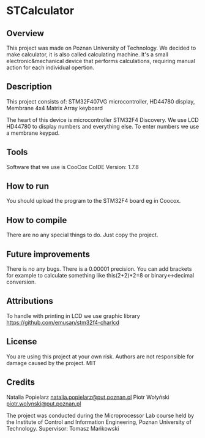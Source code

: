 # STCalculator

## Overview
This project was made on Poznan University of Technology. We decided to make calculator, it is also called calculating machine. It's a small electronic&mechanical device that performs calculations, requiring manual action for each individual opertion.

## Description
This project consists of:
STM32F407VG microcontroller,
HD44780 display,
Membrane 4x4 Matrix Array keyboard

The heart of this device is microcontroller STM32F4 Discovery. We use LCD HD44780 to display numbers and everything else. To enter numbers we use a membrane keypad.

## Tools
Software that we use is CooCox CoIDE Version: 1.7.8

## How to run
You should upload the program to the STM32F4 board eg in Coocox.

## How to compile
There are no any special things to do. Just copy the project.

## Future improvements
There is no any bugs. There is a 0.00001 precision.
You can add brackets for example to calculate something like this(2+2)*2=8 or binary<->decimal conversion.

## Attributions
To handle with printing in LCD we use graphic library https://github.com/emusan/stm32f4-charlcd

## License
You are using this project at your own risk.
Authors are not responsible for damage caused by the project.
MIT

## Credits
Natalia Popielarz natalia.popielarz@put.poznan.pl
Piotr Wołyński piotr.wolynski@put.poznan.pl


The project was conducted during the Microprocessor Lab course held by the Institute of Control and Information Engineering, Poznan University of Technology.
Supervisor: Tomasz Mańkowski

